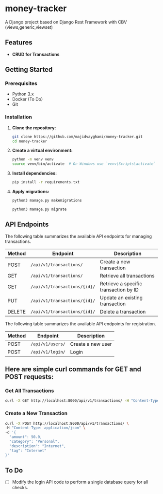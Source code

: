 # money-tracker
A Django project based on Django Rest Framework with CBV (views,generic,viewset)

## Features

- **CRUD for Transactions**

## Getting Started

### Prerequisites

- Python 3.x
- Docker (To Do)
- Git

### Installation

1. **Clone the repository:**

   ```bash
   git clone https://github.com/majidvayghani/money-tracker.git
   cd money-tracker
   ```
2. **Create a virtual environment:**

   ```bash
   python -m venv venv
   source venv/bin/activate  # On Windows use `venv\Scripts\activate`
   ```

3. **Install dependencies:**
    ```bash
    pip install -r requirements.txt
    ```

4. **Apply migrations:**
    ```bash
    python3 manage.py makemigrations
    
    python3 manage.py migrate
    ```

## API Endpoints

The following table summarizes the available API endpoints for managing transactions.

| **Method** | **Endpoint**                | **Description**                         |
|------------|-----------------------------|-----------------------------------------|
| POST       | `/api/v1/transactions/`     | Create a new transaction                |
| GET        | `/api/v1/transactions/`     | Retrieve all transactions               |
| GET        | `/api/v1/transactions/{id}/` | Retrieve a specific transaction by ID   |
| PUT        | `/api/v1/transactions/{id}/` | Update an existing transaction          |
| DELETE     | `/api/v1/transactions/{id}/` | Delete a transaction                    |

The following table summarizes the available API endpoints for registration.

| **Method** | **Endpoint**                | **Description**                         |
|------------|-----------------------------|-----------------------------------------|
| POST       | `/api/v1/users/`     | Create a new user                |
| POST        | `/api/v1/login/`     | Login               |



## Here are simple curl commands for GET and POST requests:

### Get All Transactions

```bash
curl -X GET http://localhost:8000/api/v1/transactions/ -H "Content-Type: application/json"
```

### Create a New Transaction

```bash
curl -X POST http://localhost:8000/api/v1/transactions/ \
-H "Content-Type: application/json" \
-d '{
  "amount": 50.0,
  "category": "Personal",
  "description": "Internet",
  "tag": "Internet"
}'
```

## To Do
- [ ] Modify the login API code to perform a single database query for all checks.